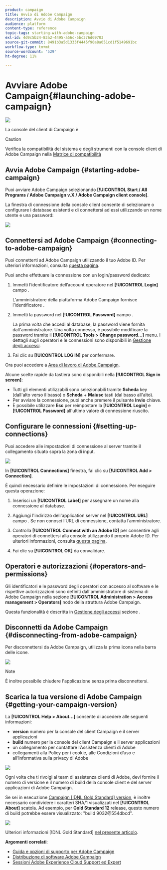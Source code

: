 ```yaml
---
product: campaign
title: Avvio di Adobe Campaign
description: Avvio di Adobe Campaign
audience: platform
content-type: reference
topic-tags: starting-with-adobe-campaign
exl-id: 4d9c5b24-83a2-4495-a56c-5bc376d69703
source-git-commit: 8491b3a5d1333f4445f90a8a051cd1f5149691bc
workflow-type: tm+mt
source-wordcount: '529'
ht-degree: 11%

---
```


# Avviare Adobe Campaign{#launching-adobe-campaign}

![](../../assets/v7-only.svg)

La console del client di Campaign è

>[!CAUTION]
>
>Verifica la compatibilità del sistema e degli strumenti con la console client di Adobe Campaign nella [Matrice di compatibilità](../../rn/using/compatibility-matrix.md#ClientConsoleoperatingsystems)

## Avvia Adobe Campaign {#starting-adobe-campaign}

Puoi avviare Adobe Campaign selezionando **[!UICONTROL Start / All Programs / Adobe Campaign v.X / Adobe Campaign client console]**.

La finestra di connessione della console client consente di selezionare o configurare i database esistenti e di connettersi ad essi utilizzando un nome utente e una password:

![](assets/acc-logon.png)

## Connettersi ad Adobe Campaign {#connecting-to-adobe-campaign}

Puoi connetterti ad Adobe Campaign utilizzando il tuo Adobe ID. Per ulteriori informazioni, consulta [questa pagina](../../integrations/using/about-adobe-id.md).

Puoi anche effettuare la connessione con un login/password dedicato:

1. Immetti l’identificatore dell’account operatore nel **[!UICONTROL Login]** campo .

   L’amministratore della piattaforma Adobe Campaign fornisce l’identificatore .

1. Immetti la password nel **[!UICONTROL Password]** campo .

   La prima volta che accedi al database, la password viene fornita dall&#39;amministratore. Una volta connesso, è possibile modificare la password tramite il **[!UICONTROL Tools > Change password...]** menu. I dettagli sugli operatori e le connessioni sono disponibili in [Gestione degli accessi](../../platform/using/access-management.md).

1. Fai clic su **[!UICONTROL LOG IN]** per confermare.<!--You can also press the **Enter** key to launch connection.-->

Ora puoi accedere a [Area di lavoro di Adobe Campaign](../../platform/using/adobe-campaign-workspace.md).

Alcune scelte rapide da tastiera sono disponibili nella **[!UICONTROL Sign in screen]**:
* Tutti gli elementi utilizzabili sono selezionabili tramite **Scheda** key (dall&#39;alto verso il basso) o **Scheda** + **Maiusc** tasti (dal basso all&#39;alto).
* Per avviare la connessione, puoi anche premere il pulsante **Invio** chiave.
* È possibile utilizzare **Esc** per reimpostare la **[!UICONTROL Login]** e **[!UICONTROL Password]** all&#39;ultimo valore di connessione riuscito.

## Configurare le connessioni {#setting-up-connections}

Puoi accedere alle impostazioni di connessione al server tramite il collegamento situato sopra la zona di input.

![](assets/s_ncs_user_connections_management.png)

In **[!UICONTROL Connections]** finestra, fai clic su **[!UICONTROL Add > Connection]**.

È quindi necessario definire le impostazioni di connessione. Per eseguire questa operazione:

1. Inserisci un **[!UICONTROL Label]** per assegnare un nome alla connessione al database.

1. Aggiungi l&#39;indirizzo dell&#39;application server nel **[!UICONTROL URL]** campo . Se non conosci l’URL di connessione, contatta l’amministratore.

1. Controlla **[!UICONTROL Connect with an Adobe ID]** per consentire agli operatori di connettersi alla console utilizzando il proprio Adobe ID. Per ulteriori informazioni, consulta [questa pagina](../../integrations/using/about-adobe-id.md).

1. Fai clic su **[!UICONTROL OK]** da convalidare.

## Operatori e autorizzazioni {#operators-and-permissions}

Gli identificatori e le password degli operatori con accesso al software e le rispettive autorizzazioni sono definiti dall&#39;amministratore di sistema di Adobe Campaign nella sezione **[!UICONTROL Administration > Access management > Operators]** nodo della struttura Adobe Campaign.

Questa funzionalità è descritta in [Gestione degli accessi](../../platform/using/access-management.md) sezione .

## Disconnetti da Adobe Campaign {#disconnecting-from-adobe-campaign}

Per disconnettersi da Adobe Campaign, utilizza la prima icona nella barra delle icone.

![](assets/s_ncs_user_deconnexion.png)

>[!NOTE]
>
>È inoltre possibile chiudere l&#39;applicazione senza prima disconnettersi.

## Scarica la tua versione di Adobe Campaign {#getting-your-campaign-version}

La **[!UICONTROL Help > About...]** consente di accedere alle seguenti informazioni:

* **version** numero per la console del client Campaign e il server applicazioni
* **build** numero per la console del client Campaign e il server applicazioni
* un collegamento per contattare l’Assistenza clienti di Adobe
* collegamenti alla Policy per i cookie, alle Condizioni d’uso e all’Informativa sulla privacy di Adobe

![](assets/about-acc.png)

Ogni volta che ti rivolgi al team di assistenza clienti di Adobe, devi fornire il numero di versione e il numero di build della console client e del server applicazioni di Adobe Campaign.

Se sei in esecuzione [Campaign [!DNL Gold Standard] version](../../rn/using/gold-standard.md), è inoltre necessario condividere i caratteri SHA/1 visualizzati nel **[!UICONTROL About]** scatola. Ad esempio, per **Gold Standard 12** release, questo numero di build potrebbe essere visualizzato: &quot;build 9032@554dbcd&quot;.

![](assets/about-acc-gs.png)

Ulteriori informazioni [!DNL Gold Standard] [nel presente articolo](../../rn/using/gs-overview.md).

**Argomenti correlati**:

* [Guida e opzioni di supporto per Adobe Campaign](../../support.md)
* [Distribuzione di software Adobe Campaign](https://experience.adobe.com/#/downloads/content/software-distribution/it/campaign.html)
* [Sessioni Adobe Experience Cloud Support ed Expert](https://helpx.adobe.com/it/enterprise/admin-guide.html/enterprise/using/support-for-experience-cloud.ug.html)
